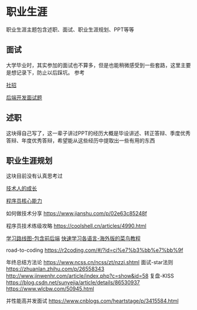 # 职业生涯

职业生涯主题包含述职、面试、职业生涯规划、PPT等等

## 面试

大学毕业时，其实参加的面试也不算多，但是也能稍微感受到一些套路，这里主要是想记录下，防止以后踩坑。
参考

[社招](https://github.com/aylei/interview)

[后端开发面试题](https://github.com/monklof/Back-End-Developer-Interview-Questions)

## 述职

这块得自己写了，这一辈子讲过PPT的经历大概是毕设讲述、转正答辩、季度优秀答辩、年度优秀答辩，希望能从这些经历中提取出一些有用的东西



## 职业生涯规划

这块目前没有认真思考过

[技术人的成长](https://juejin.cn/post/6858899500107792391?utm_source=gold_browser_extension%3Futm_source%3Dgold_browser_extension)

[程序员核心能力](http://vitrun.github.io/computer/2017/11/26/core-skill-programmer.html)

如何做技术分享
	https://www.jianshu.com/p/02e63c85248f

程序员技术练级攻略
	https://coolshell.cn/articles/4990.html

[学习路线图-包含前后端](https://roadmap.sh/)
[快速学习各语言-海外版的菜鸟教程](https://quickref.me/)

road-to-coding
	https://r2coding.com/#/?id=ci%e7%b3%bb%e7%bb%9f

年终总结方法论
	https://www.ncss.cn/ncss/zt/nzzj.shtml
面试-star法则
	https://zhuanlan.zhihu.com/p/26558343
	http://www.jinwenhr.com/article/index.php?c=show&id=58
复盘-KISS
	https://blog.csdn.net/sunyejia/article/details/86530937
	https://www.wlcbw.com/50945.html

并性能高并发面试
	https://www.cnblogs.com/heartstage/p/3415584.html
